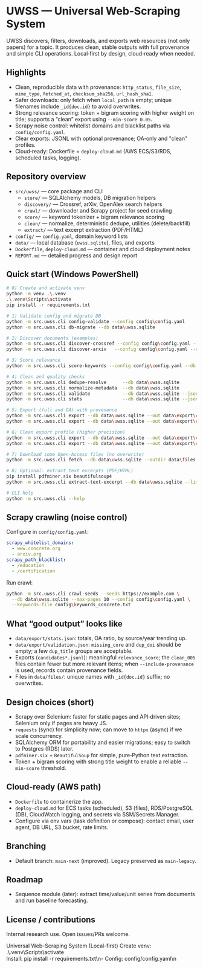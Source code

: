 # UWSS — Universal Web‑Scraping System

UWSS discovers, filters, downloads, and exports web resources (not only papers) for a topic. It produces clean, stable outputs with full provenance and simple CLI operations. Local‑first by design, cloud‑ready when needed.

## Highlights
- Clean, reproducible data with provenance: `http_status`, `file_size`, `mime_type`, `fetched_at`, `checksum_sha256`, `url_hash_sha1`.
- Safer downloads: only fetch when `local_path` is empty; unique filenames include `_id{doc.id}` to avoid overwrites.
- Strong relevance scoring: token + bigram scoring with higher weight on title; supports a “clean” export using `--min-score 0.05`.
- Scrapy noise control: whitelist domains and blacklist paths via `config/config.yaml`.
- Clear exports: JSONL with optional provenance; OA‑only and "clean" profiles.
- Cloud‑ready: Dockerfile + `deploy-cloud.md` (AWS ECS/S3/RDS, scheduled tasks, logging).

## Repository overview
- `src/uwss/` — core package and CLI
  - `store/` — SQLAlchemy models, DB migration helpers
  - `discovery/` — Crossref, arXiv, OpenAlex search helpers
  - `crawl/` — downloader and Scrapy project for seed crawling
  - `score/` — keyword tokenizer + bigram relevance scoring
  - `clean/` — normalize, deterministic dedupe, utilities (delete/backfill)
  - `extract/` — text excerpt extraction (PDF/HTML)
- `config/` — `config.yaml`, domain keyword lists
- `data/` — local database (`uwss.sqlite`), files, and exports
- `Dockerfile`, `deploy-cloud.md` — container and cloud deployment notes
- `REPORT.md` — detailed progress and design report

## Quick start (Windows PowerShell)
```bash
# 0) Create and activate venv
python -m venv .\.venv
.\.venv\Scripts\activate
pip install -r requirements.txt

# 1) Validate config and migrate DB
python -m src.uwss.cli config-validate --config config\config.yaml
python -m src.uwss.cli db-migrate --db data\uwss.sqlite

# 2) Discover documents (examples)
python -m src.uwss.cli discover-crossref --config config\config.yaml --db data\uwss.sqlite --keywords-file config\keywords_concrete.txt --max 25
python -m src.uwss.cli discover-arxiv   --config config\config.yaml --db data\uwss.sqlite --keywords-file config\keywords_concrete.txt --max 15

# 3) Score relevance
python -m src.uwss.cli score-keywords --config config\config.yaml --db data\uwss.sqlite

# 4) Clean and quality checks
python -m src.uwss.cli dedupe-resolve      --db data\uwss.sqlite
python -m src.uwss.cli normalize-metadata  --db data\uwss.sqlite
python -m src.uwss.cli validate            --db data\uwss.sqlite --json-out data\export\validation.json
python -m src.uwss.cli stats               --db data\uwss.sqlite --json-out data\export\stats.json

# 5) Export (full and OA) with provenance
python -m src.uwss.cli export --db data\uwss.sqlite --out data\export\candidates.jsonl     --min-score 0.0  --year-min 1995 --sort relevance --skip-missing-core --include-provenance
python -m src.uwss.cli export --db data\uwss.sqlite --out data\export\candidates_oa.jsonl  --min-score 0.0  --year-min 1995 --sort relevance --oa-only --skip-missing-core --include-provenance

# 6) Clean export profile (higher precision)
python -m src.uwss.cli export --db data\uwss.sqlite --out data\export\candidates_clean_005.jsonl    --min-score 0.05 --year-min 1995 --sort relevance --skip-missing-core --include-provenance
python -m src.uwss.cli export --db data\uwss.sqlite --out data\export\candidates_oa_clean_005.jsonl --min-score 0.05 --year-min 1995 --sort relevance --oa-only --skip-missing-core --include-provenance

# 7) Download some Open‑Access files (no overwrite)
python -m src.uwss.cli fetch --db data\uwss.sqlite --outdir data\files --limit 5 --config config\config.yaml

# 8) Optional: extract text excerpts (PDF/HTML)
pip install pdfminer.six beautifulsoup4
python -m src.uwss.cli extract-text-excerpt --db data\uwss.sqlite --limit 100

# CLI help
python -m src.uwss.cli --help
```

## Scrapy crawling (noise control)
Configure in `config/config.yaml`:
```yaml
scrapy_whitelist_domains:
  - www.concrete.org
  - arxiv.org
scrapy_path_blacklist:
  - /education
  - /certification
```
Run crawl:
```bash
python -m src.uwss.cli crawl-seeds --seeds https://example.com \
  --db data\uwss.sqlite --max-pages 10 --config config\config.yaml \
  --keywords-file config\keywords_concrete.txt
```

## What “good output” looks like
- `data/export/stats.json`: totals, OA ratio, by source/year trending up.
- `data/export/validation.json`: `missing_core` and `dup_doi` should be empty; a few `dup_title` groups are acceptable.
- Exports (`candidates*.jsonl`): meaningful `relevance_score`; the `clean_005` files contain fewer but more relevant items; when `--include-provenance` is used, records contain provenance fields.
- Files in `data/files/`: unique names with `_id{doc.id}` suffix; no overwrites.

## Design choices (short)
- Scrapy over Selenium: faster for static pages and API‑driven sites; Selenium only if pages are heavy JS.
- `requests` (sync) for simplicity now; can move to `httpx` (async) if we scale concurrency.
- SQLAlchemy ORM for portability and easier migrations; easy to switch to Postgres (RDS) later.
- `pdfminer.six` + `BeautifulSoup` for simple, pure‑Python text extraction.
- Token + bigram scoring with strong title weight to enable a reliable `--min-score` threshold.

## Cloud‑ready (AWS path)
- `Dockerfile` to containerize the app.
- `deploy-cloud.md` for ECS tasks (scheduled), S3 (files), RDS/PostgreSQL (DB), CloudWatch logging, and secrets via SSM/Secrets Manager.
- Configure via env vars (task definition or compose): contact email, user agent, DB URL, S3 bucket, rate limits.

## Branching
- Default branch: `main-next` (improved). Legacy preserved as `main-legacy`.

## Roadmap
- Sequence module (later): extract time/value/unit series from documents and run baseline forecasting.

## License / contributions
Internal research use. Open issues/PRs welcome.

Universal Web-Scraping System (Local-first)
Create venv: .\\.venv\\Scripts\\activate\
Install: pip install -r requirements.txt\n- Config: config/config.yaml\n
